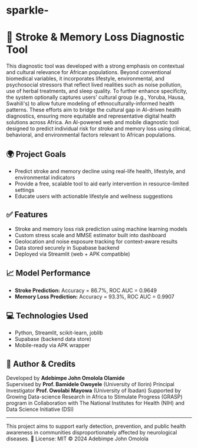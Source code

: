 # sparkle-   
# 🧠 Stroke & Memory Loss Diagnostic Tool

This diagnostic tool was developed with a strong emphasis on contextual and cultural relevance for African populations. Beyond conventional biomedical variables, it incorporates lifestyle, environmental, and psychosocial stressors that reflect lived realities such as noise pollution, use of herbal treatments, and sleep quality. To further enhance specificity, the system optionally captures users’ cultural group (e.g., Yoruba, Hausa, Swahili's) to allow future modeling of ethnoculturally-informed health patterns. These efforts aim to bridge the cultural gap in AI-driven health diagnostics, ensuring more equitable and representative digital health solutions across Africa. An AI-powered web and mobile diagnostic tool designed to predict individual risk for stroke and memory loss using clinical, behavioral, and environmental factors relevant to African populations.

## 🌍 Project Goals

- Predict stroke and memory decline using real-life health, lifestyle, and environmental indicators
- Provide a free, scalable tool to aid early intervention in resource-limited settings
- Educate users with actionable lifestyle and wellness suggestions

## ✅ Features

- Stroke and memory loss risk prediction using machine learning models
- Custom stress scale and MMSE estimator built into dashboard
- Geolocation and noise exposure tracking for context-aware results
- Data stored securely in Supabase backend
- Deployed via Streamlit (web + APK compatible)

## 📈 Model Performance

- **Stroke Prediction:** Accuracy = 86.7%, ROC AUC = 0.9649
- **Memory Loss Prediction:** Accuracy = 93.3%, ROC AUC = 0.9907

## 💻 Technologies Used

- Python, Streamlit, scikit-learn, joblib
- Supabase (backend data store)
- Mobile-ready via APK wrapper

## 🔐 Author & Credits

Developed by **Adebimpe John Omolola Olamide**  
Supervised by **Prof. Bamidele Owoyele** (University of Ilorin)
Principal Investigator **Prof. Owolabi Mayowa** (University of Ibadan) 
Supported by Growing Data-science Research in Africa to Stimulate Progress (GRASP) program
in Collaboration with
The National Institutes for Health (NIH) and Data Science Initiative (DSI)



---

This project aims to support early detection, prevention, and public health awareness in communities disproportionately affected by neurological diseases.
📄 License: MIT © 2024 Adebimpe John Omolola
